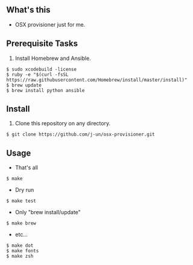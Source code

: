 ## What's this
* OSX provisioner just for me.

## Prerequisite Tasks
1. Install Homebrew and Ansible.
```
$ sudo xcodebuild -license
$ ruby -e "$(curl -fsSL https://raw.githubusercontent.com/Homebrew/install/master/install)"
$ brew update
$ brew install python ansible
```

## Install
1. Clone this repository on any directory.
```
$ git clone https://github.com/j-un/osx-provisioner.git
```

## Usage
* That's all
```
$ make
```

* Dry run
```
$ make test
```

* Only "brew install/update"
```
$ make brew
```

* etc...
```
$ make dot
$ make fonts
$ make zsh
```

